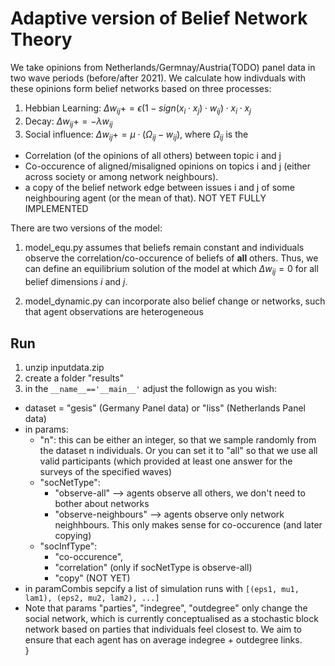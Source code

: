 # Adaptive version of Belief Network Theory

We take opinions from Netherlands/Germnay/Austria(TODO) panel data in two wave periods (before/after 2021). We calculate how indivduals with these opinions form belief networks based on three processes:
1. Hebbian Learning: $\Delta w_{ij} += \epsilon (1- sign(x_i \cdot x_j) \cdot w_{ij}) \cdot x_i  \cdot x_j$
2. Decay:  $\Delta w_{ij} += - \lambda w_{ij}$
3. Social influence: $\Delta w_{ij} += \mu \cdot (\Omega_{ij}  - w_{ij})$, where $\Omega_{ij}$ is the
* Correlation (of the opinions of all others) between topic i and j
* Co-occurence of aligned/misaligned opinions on topics i and j (either across society or among network neighbours).
* a copy of the belief network edge between issues i and j of some neighbouring agent (or the mean of that). NOT YET FULLY IMPLEMENTED    


There are two versions of the model: 

1. model_equ.py assumes that beliefs remain constant and individuals observe the correlation/co-occurence of beliefs of **all** others. Thus, we can define an equilibrium solution of the model at which $\Delta w_{ij}=0$ for all belief dimensions $i$ and $j$.

2. model_dynamic.py can incorporate also belief change or networks, such that agent observations are heterogeneous 

## Run
1. unzip inputdata.zip
2. create a folder "results"
3. in the ``` __name__=='__main__' ``` adjust the followign as you wish:
- dataset = "gesis"  (Germany Panel data) or "liss" (Netherlands Panel data)
- in params:
     - "n": this can be either an integer, so that we sample randomly from the dataset n individuals. Or you can set it to "all" so that we use all valid participants (which provided at least one answer for the surveys of the specified waves) 
     - "socNetType":
          - "observe-all" --> agents observe all others, we don't need to bother about networks
          - "observe-neighbours" --> agents observe only network neighhbours. This only makes sense for co-occurence (and later copying)
     - "socInfType":
          - "co-occurence",
          - "correlation" (only if socNetType is observe-all)
          - "copy" (NOT YET)
- in paramCombis sepcify a list of simulation runs with  ``` [(eps1, mu1, lam1), (eps2, mu2, lam2), ...] ```
- Note that params "parties", "indegree", "outdegree" only change the social network, which is currently conceptualised as a stochastic block network based on parties that individuals feel closest to. We aim to ensure that each agent has on average indegree + outdegree links.     
    }
